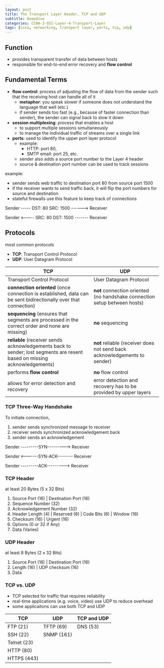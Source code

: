 ```yaml
--- 
layout: post 
title: The Transport Layer Header, TCP and UDP
subtitle: Deepdive
categories: CCNA-3-OSI-Layer-4-Transport-Layer
tags: [ccna, networking, transport layer, ports, tcp, udp]
---
```


## Function

- provides transparent transfer of data between hosts
- responsible for end-to-end error recovery and **flow control**

## Fundamental Terms

- **flow control**: process of adjusting the flow of data from the sender such that the receiving host can handle all of it
    - **metaphor**: you speak slower if someone does not understand the language that well (etc.)
    - if sender sends too fast (e.g., because of faster connection than sender), the sender can signal back to slow it down
- **session multiplexing**: process that enables a host
    - to support multiple sessions simultaneously
    - to manage the individual traffic of streams over a single link
- **ports**: used to identify the upper port layer protocol
    - example:
        - HTTP: port 80, 
        - SMTP email: port 25, etc.
    - sender also adds a source port number to the Layer 4 header
    - source & destination port number can be used to track sessions

example: 

- sender sends web traffic to destination port 80 from source port 1500
- if the receiver wants to send traffic back, it will flip the port numbers for source and destination
- stateful firewalls use this feature to keep track of connections

Sender ----- DST: 80 SRC: 1500 ------> Receiver

Sender <---- SRC: 80 DST: 1500 ------- Receiver

## Protocols

most common protocols
- **TCP**: Transport Control Protocol
- **UDP**: User Datagram Protocol

| **TCP** | **UDP** |
| --- | --- |
| Transport Control Protocol | User Datagram Protocol |
| **connection oriented** (once connection is established, data can be sent bidirectionally over that connection) | **not** connection oriented (no handshake connection setup between hosts) |
| **sequencing** (ensures that segments are processed in the correct order and none are missing) | **no** sequencing |
| **reliable** (receiver sends acknowledgements back to sender; lost segments are resent based on missing acknowledgements)  | **not** reliable (receiver does not send back acknowledgements to sender)  |
| performs **flow control**  | **no** flow control |
| allows for error detection and recovery  | error detection and recovery has to be provided by upper layers|

### TCP Three-Way Handshake

To initiate connection,
1. sender sends synchronized message to receiver
2. receiver sends synchronized acknowledgement back
2. sender sends an acknowledgement

Sender ---------SYN---------> Receiver

Sender <------SYN-ACK-------- Receiver

Sender ---------ACK---------> Receiver

### TCP Header

at least 20 Bytes (5 x 32 Bits)

1. Source Port (16) | Destination Port (16)
2. Sequence Number (32)
3. Acknowledgement Number (32)
4. Header Length (4) | Reserved (6) | Code Bits (6) | Window (16)
5. Checksum (16) | Urgent (16)
6. Options (0 or 32 if Any)
7. Data (Varies)

### UDP Header

at least 8 Bytes (2 x 32 Bits)

1. Source Port (16) | Destination Port (16)
2. Length (16) | UDP checksum (16)
3. Data

### TCP vs. UDP

- TCP selected for traffic that requires reliability
- real-time applications (e.g. voice, video) use UDP to reduce overhead
- some applicaitons can use both TCP and UDP

| TCP | UDP | TCP and UDP |
| --- | --- | --- |
| FTP (21) | TFTP (69) | DNS (53) |
| SSH (22) | SNMP (161) |  |
| Telnet (23) |  |  |
| HTTP (80) |  |  |
| HTTPS (443) |  |  |
